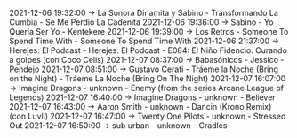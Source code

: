 2021-12-06 19:32:00 -> La Sonora Dinamita y Sabino - Transformando La Cumbia - Se Me Perdió La Cadenita
2021-12-06 19:36:00 -> Sabino - Yo Quería Ser Yo - Kentekere
2021-12-06 19:39:00 -> Los Retros - Someone To Spend Time With - Someone To Spend Time With
2021-12-06 21:37:00 -> Herejes: El Podcast - Herejes: El Podcast - E084: El Niño Fidencio. Curando a golpes (con Coco Celis)
2021-12-07 08:37:00 -> Babasónicos - Jessico - Pendejo
2021-12-07 08:51:00 -> Gustavo Cerati - Tráeme la Noche (Bring on the Night) - Tráeme La Noche (Bring On The Night)
2021-12-07 16:07:00 -> Imagine Dragons - unknown - Enemy (from the series Arcane League of Legends)
2021-12-07 16:40:00 -> Imagine Dragons - unknown - Believer
2021-12-07 16:43:00 -> Aaron Smith - unknown - Dancin (Krono Remix) (con Luvli)
2021-12-07 16:47:00 -> Twenty One Pilots - unknown - Stressed Out
2021-12-07 16:50:00 -> sub urban - unknown - Cradles
